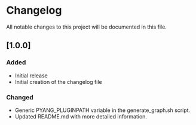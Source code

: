 # Changelog

All notable changes to this project will be documented in this file.

## [1.0.0]

### Added
- Initial release
- Initial creation of the changelog file
### Changed
- Generic PYANG_PLUGINPATH variable in the generate_graph.sh script.
- Updated README.md with more detailed information.
